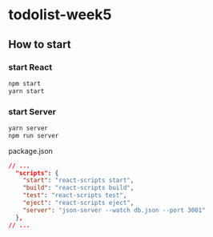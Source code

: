 # todolist-week5

## How to start

### start React

```bash
npm start
yarn start
```

### start Server

```bash
yarn server
npm run server
```

package.json

```json
// ...
  "scripts": {
    "start": "react-scripts start",
    "build": "react-scripts build",
    "test": "react-scripts test",
    "eject": "react-scripts eject",
    "server": "json-server --watch db.json --port 3001"
  },
// ...
```